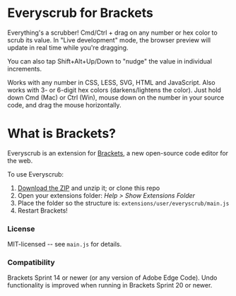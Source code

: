 Everyscrub for Brackets
==========
Everything's a scrubber! Cmd/Ctrl + drag on any number or hex color to scrub its value. In "Live development" mode, the browser preview will update in real time while you're dragging.

You can also tap Shift+Alt+Up/Down to "nudge" the value in individual increments.

Works with any number in CSS, LESS, SVG, HTML and JavaScript. Also works with 3- or 6-digit hex colors (darkens/lightens the color). Just hold down Cmd (Mac) or Ctrl (Win), mouse down on the number in your source code, and drag the mouse horizontally.

What is Brackets?
==========
Everyscrub is an extension for [Brackets](https://github.com/adobe/brackets/), a new open-source code editor for the web.

To use Everyscrub:

1. [Download the ZIP](https://github.com/peterflynn/everyscrub/archive/master.zip) and unzip it; or clone this repo
2. Open your extensions folder: _Help > Show Extensions Folder_
3. Place the folder so the structure is: `extensions/user/everyscrub/main.js`
4. Restart Brackets!


### License
MIT-licensed -- see `main.js` for details.

### Compatibility
Brackets Sprint 14 or newer (or any version of Adobe Edge Code). Undo functionality is improved when running in Brackets Sprint 20 or newer.
